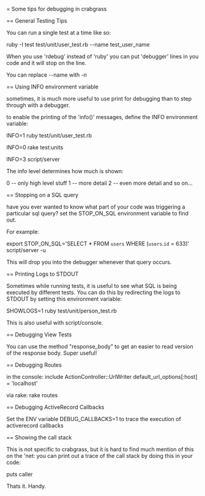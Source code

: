 = Some tips for debugging in crabgrass

== General Testing Tips

You can run a single test at a time like so:

  ruby -I test test/unit/user_test.rb --name test_user_name

When you use 'rdebug' instead of 'ruby' you can put 'debugger'
lines in you code and it will stop on the line.

You can replace --name with -n


== Using INFO environment variable

sometimes, it is much more useful to use print for debugging than
to step through with a debugger.

to enable the printing of the 'info()' messages, define the INFO
environment variable:

  INFO=1 ruby test/unit/user_test.rb

  INFO=0 rake test:units

  INFO=3 script/server

The info level determines how much is shown:

  0 -- only high level stuff
  1 -- more detail
  2 -- even more detail
       and so on...
 
== Stopping on a SQL query

have you ever wanted to know what part of your code was triggering a particular
sql query? set the STOP_ON_SQL environment variable to find out.

For example:

  export STOP_ON_SQL='SELECT * FROM `users` WHERE (`users`.`id` = 633)'
  script/server -u

This will drop you into the debugger whenever that query occurs.

== Printing Logs to STDOUT

Sometimes while running tests, it is useful to see what SQL is being executed
by different tests. You can do this by redirecting the logs to STDOUT by setting
this environment variable:

  SHOWLOGS=1 ruby test/unit/person_test.rb

This is also useful with script/console.

== Debugging View Tests

You can use the method "response_body" to get an easier to read version of the
response body. Super useful!

== Debugging Routes

in the console:
  include ActionController::UrlWriter
  default_url_options[:host] = 'localhost'

via rake:
  rake routes

== Debugging ActiveRecord Callbacks

Set the ENV variable DEBUG_CALLBACKS=1 to trace the execution of activerecord
callbacks

== Showing the call stack

This is not specific to crabgrass, but it is hard to find much mention of this
on the 'net: you can print out a trace of the call stack by doing this in your
code:
  
  puts caller

Thats it. Handy.

